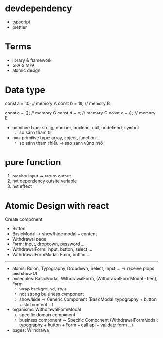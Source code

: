
# devdependency
- typscript
- prettier

# Terms
- library & framework
- SPA & MPA
- atomic design

# Data type

const a = 10; // memory A
const b = 10; // memory B

const c = {}; // memory C
const d = c; // memory C
const e = {}; // memory E

- primitive type: string, number, boolean, null, undefiend, symbol
  - so sánh tham trị
- non-primitive type: array, object, function ...
  - so sánh tham chiếu -> sao sánh vùng nhớ

# pure function
1. receive input -> return output
2. not dependency outsite variable
3. not effect



# Atomic Design with react
Create component 
- Button
- BasicModal -> show/hide modal + content
- Withdrawal page
- Form: input, dropdown, password ...
- WithdrawalForm: input, button, select ...
- WithdrawalFormModal: Form, button ...

-------------

- atoms: Buton, Typography, Dropdown, Select, Input ... -> receive props and show UI
- molecules: BasicModal, WithdrawalForm, (WithdrawalFormModal - tien), Form
  - wrap background, style
  - not strong buisiness component
  - show/hide 
  => Generic Component (BasicModal: typography + button + slot content ...)
- organisms: WithdrawalFormModal
  - specific domain component
  - business component
  => Specific Component (WithdrawalFormModal: typography + button + Form + call api + validate form ...)
- pages: Withdrawal
